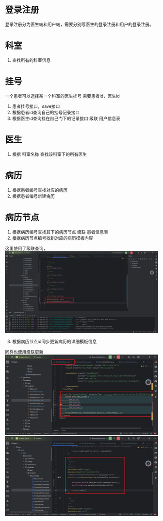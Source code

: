 # 登录注册
登录注册分为医生端和用户端，需要分别写医生的登录注册和用户的登录注册。


# 科室

1. 查找所有的科室信息

# 挂号
一个患者可以选择某一个科室的医生挂号
需要患者id，医生id

1. 患者挂号接口，save接口
2. 根据患者id查询自己的挂号记录接口 
3. 根据医生id查询挂在自己门下的记录接口 级联 用户信息表 

# 医生

1. 根据 科室名称 查找该科室下的所有医生

# 病历

1. 根据患者编号查找对应的病历
2. 根据患者编号新建病历
# 病历节点

1. 根据病历编号查找其下的病历节点 级联 患者信息表
2. 根据病历节点编号找到对应的病历模板内容

这里使用了级联查询，
![image.png](../../images/毕业设计/be1e48be21c755745ced04cc184d01a7.png)

3. 根据病历节点id同步更新病历的详细模板信息

同样也使用级联更新
![image.png](../../images/毕业设计/24f0321411aa7093fb75ac40df049eb4.png)
![image.png](../../images/毕业设计/815afc9da7b995403fbecd766d562c1a.png)
